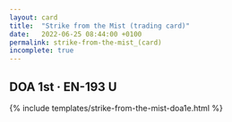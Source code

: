 ```yaml
---
layout: card
title:  "Strike from the Mist (trading card)"
date:   2022-06-25 08:44:00 +0100
permalink: strike-from-the-mist_(card)
incomplete: true
---
```


## DOA 1st &middot; EN-193 U

{% include templates/strike-from-the-mist-doa1e.html %}
